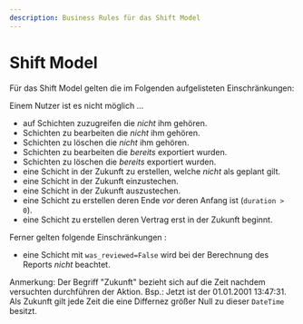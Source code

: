 ```yaml
---
description: Business Rules für das Shift Model
---
```


# Shift Model

Für das Shift Model gelten die im Folgenden aufgelisteten Einschränkungen:

Einem Nutzer ist es nicht möglich ...

* auf Schichten zuzugreifen die *nicht* ihm gehören.
* Schichten zu bearbeiten die *nicht* ihm gehören.
* Schichten zu löschen die *nicht* ihm gehören.
* Schichten zu bearbeiten die *bereits* exportiert wurden.
* Schichten zu löschen die *bereits* exportiert wurden.
* eine Schicht in der Zukunft zu erstellen, welche *nicht* als geplant gilt.
* eine Schicht in der Zukunft einzustechen.
* eine Schicht in der Zukunft auszustechen.
* eine Schicht zu erstellen deren Ende *vor* deren Anfang ist (`duration > 0`).
* eine Schicht zu erstellen deren Vertrag erst in der Zukunft beginnt.

Ferner gelten folgende Einschränkungen :

* eine Schicht mit `was_reviewed=False` wird bei der Berechnung des Reports *nicht* beachtet.


Anmerkung:
Der Begriff "Zukunft" bezieht sich auf die Zeit nachdem versuchten durchführen der Aktion.
Bsp.: Jetzt ist der 01.01.2001 13:47:31. Als Zukunft gilt jede Zeit die eine Differnez größer Null zu dieser `DateTime`
besitzt.
